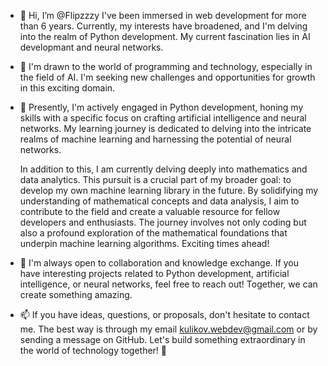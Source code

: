 - 👋 Hi, I’m @Flipzzzy
  I've been immersed in web development for more than 6 years. Currently, my interests have broadened, and I'm delving into the realm of Python development. My current fascination lies in AI developmant and neural networks.
- 👀 
  I'm drawn to the world of programming and technology, especially in the field of AI. I'm seeking new challenges and opportunities for growth in this exciting domain.
- 🌱 
  Presently, I'm actively engaged in Python development, honing my skills with a specific focus on crafting artificial intelligence and neural networks. My learning journey is dedicated to delving into the intricate realms of machine learning and harnessing the potential    of neural networks.

  In addition to this, I am currently delving deeply into mathematics and data analytics. This pursuit is a crucial part of my broader goal: to develop my own machine learning library in the future. By solidifying my understanding of mathematical concepts and data     analysis, I aim to contribute to the field and create a valuable resource for fellow developers and enthusiasts. The journey involves not only coding but also a profound exploration of the mathematical foundations that underpin machine learning algorithms. Exciting times ahead! 
- 💞️ 
  I'm always open to collaboration and knowledge exchange. If you have interesting projects related to Python development, artificial intelligence, or neural networks, feel free to reach out! Together, we can create something amazing.
- 📫 
  If you have ideas, questions, or proposals, don't hesitate to contact me. The best way is through my email kulikov.webdev@gmail.com or by sending a message on GitHub.
Let's build something extraordinary in the world of technology together! 🚀
<!---
Flipzzzy/Flipzzzy is a ✨ special ✨ repository because its `README.md` (this file) appears on your GitHub profile.
You can click the Preview link to take a look at your changes.
--->
